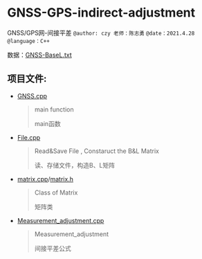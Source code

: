# GNSS-GPS-indirect-adjustment

GNSS/GPS网-间接平差
`@author: czy 老师：陈志勇`
`@date：2021.4.28`
`@language：C++`

数据：[GNSS-BaseL.txt](https://github.com/Raymond1030/GNSS-GPS-indirect-adjustment/blob/main/GNSS_Indirect_Adjustment/GNSS-BaseL.txt)

## 项目文件:

- [GNSS.cpp](https://github.com/Raymond1030/GNSS-GPS-indirect-adjustment/blob/main/GNSS_Indirect_Adjustment/GNSS.cpp)

  > main function
  >
  > main函数

- [File.cpp](https://github.com/Raymond1030/GNSS-GPS-indirect-adjustment/blob/main/GNSS_Indirect_Adjustment/File.cpp)

  > Read&Save File , Constaruct the B&L  Matrix
  >
  > 读、存储文件，构造B、L矩阵

- [matrix.cpp](https://github.com/Raymond1030/GNSS-GPS-indirect-adjustment/blob/main/GNSS_Indirect_Adjustment/matrix.cpp)/[matrix.h](https://github.com/Raymond1030/GNSS-GPS-indirect-adjustment/blob/main/GNSS_Indirect_Adjustment/matrix.h)

  > Class of Matrix 
  >
  > 矩阵类  

- [Measurement_adjustment.cpp](https://github.com/Raymond1030/GNSS-GPS-indirect-adjustment/blob/main/GNSS_Indirect_Adjustment/Measurement_adjustment.cpp)

  > Measurement_adjustment
  >
  > 间接平差公式



